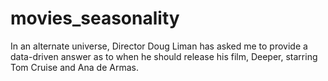 # movies_seasonality

In an alternate universe, Director Doug Liman has asked me to provide a data-driven answer as to when he should release his film, Deeper, starring Tom Cruise and Ana de Armas. 
